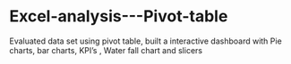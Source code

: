 # Excel-analysis---Pivot-table
Evaluated  data set using pivot table, built a interactive dashboard with Pie charts, bar charts, KPI’s , Water fall chart and slicers
